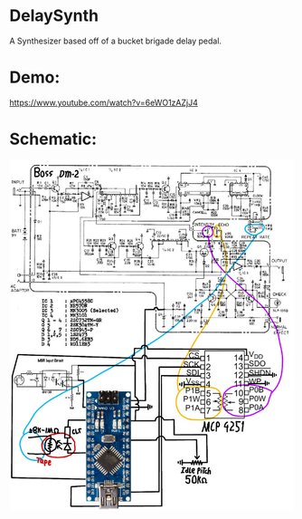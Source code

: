 # DelaySynth
A Synthesizer based off of a bucket brigade delay pedal.

# Demo:
https://www.youtube.com/watch?v=6eWO1zAZjJ4

# Schematic:
![Schematic](/Schematic.png)
